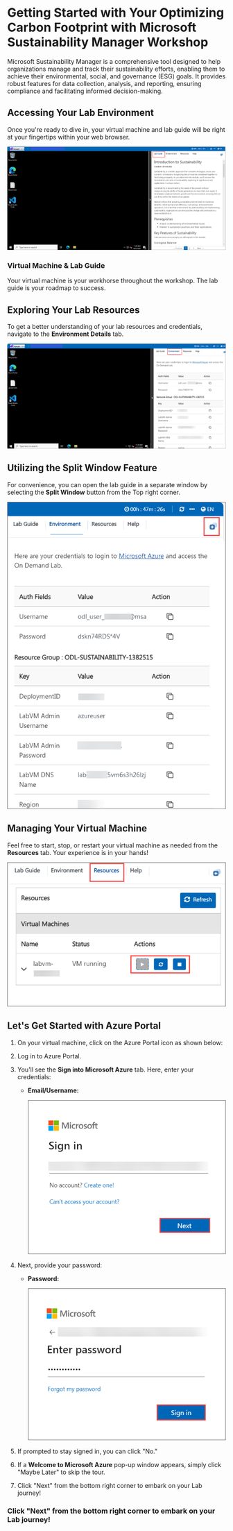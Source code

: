 # Getting Started with Your Optimizing Carbon Footprint with Microsoft Sustainability Manager Workshop
 
Microsoft Sustainability Manager is a comprehensive tool designed to help organizations manage and track their sustainability efforts, enabling them to achieve their environmental, social, and governance (ESG) goals. It provides robust features for data collection, analysis, and reporting, ensuring compliance and facilitating informed decision-making.

## Accessing Your Lab Environment
 
Once you're ready to dive in, your virtual machine and lab guide will be right at your fingertips within your web browser.

  ![image](../media/lab01-154.png)

### Virtual Machine & Lab Guide
 
Your virtual machine is your workhorse throughout the workshop. The lab guide is your roadmap to success.
 
## Exploring Your Lab Resources
 
To get a better understanding of your lab resources and credentials, navigate to the **Environment Details** tab.

   ![image](../media/lab01-155.png)
   
## Utilizing the Split Window Feature
 
For convenience, you can open the lab guide in a separate window by selecting the **Split Window** button from the Top right corner.

   ![image](../media/lab01-156.png)
   
## Managing Your Virtual Machine
 
Feel free to start, stop, or restart your virtual machine as needed from the **Resources** tab. Your experience is in your hands!

   ![image](../media/lab01-157.png)

## Let's Get Started with Azure Portal
 
1. On your virtual machine, click on the Azure Portal icon as shown below:

1. Log in to Azure Portal.

1. You'll see the **Sign into Microsoft Azure** tab. Here, enter your credentials:
 
   - **Email/Username:** <inject key="AzureAdUserEmail"></inject>

     ![](../media/new5.png)

1. Next, provide your password:
 
   - **Password:** <inject key="AzureAdUserPassword"></inject>

     ![](../media/new6.png)

1. If prompted to stay signed in, you can click "No."
 
1. If a **Welcome to Microsoft Azure** pop-up window appears, simply click "Maybe Later" to skip the tour.

1. Click "Next" from the bottom right corner to embark on your Lab journey! 
   
### Click "Next" from the bottom right corner to embark on your Lab journey!
